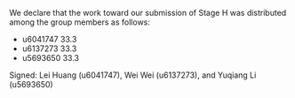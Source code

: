 We declare that the work toward our submission of Stage H was distributed among the group members as follows:

* u6041747 33.3
* u6137273 33.3
* u5693650 33.3

Signed: Lei Huang (u6041747), Wei Wei (u6137273), and Yuqiang Li (u5693650)


